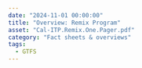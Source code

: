 ```yaml
---
date: "2024-11-01 00:00:00"
title: "Overview: Remix Program"
asset: "Cal-ITP.Remix.One.Pager.pdf"
category: "Fact sheets & overviews"
tags:
  - GTFS
---
```


